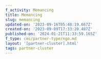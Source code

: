 ```yaml
---
f_activity: Memancing
title: Memancing
slug: memancing
updated-on: '2023-09-16T05:48:19.667Z'
created-on: '2023-09-09T17:33:20.487Z'
published-on: '2024-01-21T11:33:59.165Z'
f_type: cms/partner-type/ngo.md
layout: '[partner-cluster].html'
tags: partner-cluster
---
```



